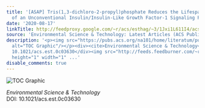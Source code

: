 ```yaml
---
title: '[ASAP] Tris(1,3-dichloro-2-propyl)phosphate Reduces the Lifespan via Activation
  of an Unconventional Insulin/Insulin-Like Growth Factor-1 Signaling Pathway'
date: '2020-08-17'
linkTitle: http://feedproxy.google.com/~r/acs/esthag/~3/1Jxi1L611I4/acs.est.0c03630
source: 'Environmental Science & Technology: Latest Articles (ACS Publications)'
description: '<p><img src="https://pubs.acs.org/na101/home/literatum/publisher/achs/journals/content/esthag/0/esthag.ahead-of-print/acs.est.0c03630/20200817/images/medium/es0c03630_0008.gif"
  alt="TOC Graphic"/></p><div><cite>Environmental Science & Technology</cite></div><div>DOI:
  10.1021/acs.est.0c03630</div><img src="http://feeds.feedburner.com/~r/acs/esthag/~4/1Jxi1L611I4"
  height="1" width="1" ...'
disable_comments: true
---
```

<p><img src="https://pubs.acs.org/na101/home/literatum/publisher/achs/journals/content/esthag/0/esthag.ahead-of-print/acs.est.0c03630/20200817/images/medium/es0c03630_0008.gif" alt="TOC Graphic"/></p><div><cite>Environmental Science & Technology</cite></div><div>DOI: 10.1021/acs.est.0c03630</div><img src="http://feeds.feedburner.com/~r/acs/esthag/~4/1Jxi1L611I4" height="1" width="1" ...